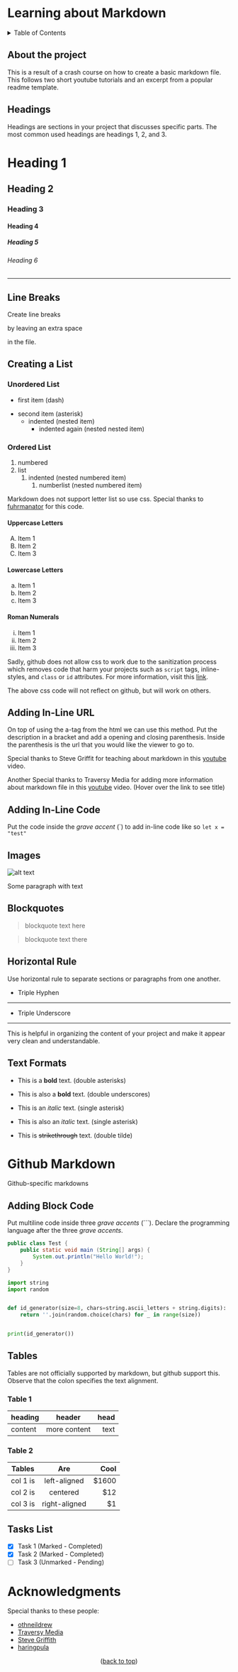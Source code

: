 <a name="readme-top"></a>

# Learning about Markdown

<!-- TABLE OF CONTENTS -->
<details>
  <summary>Table of Contents</summary>
  <ol>
    <li>
      <a href="#about-the-project">About the project</a>
    </li>
    <li>
      <a href="#headings">Headings</a>
    </li>
    <li>
      <a href="#line-breaks">Line Breaks</a>
    </li>
    <li>
        <a href="#creating-a-list">Creating a List</a>
      <ul>
        <li><a href="#unordered-list">Unordered List</a></li>
        <li>
            <a href="#ordered-list">Ordered List</a>
            <ul>
                <li><a href="#uppercase-letters">Uppercase Letters</a></li>
                <li><a href="#lowercase-letters">Lower ase Letters</a></li>
                <li><a href="#roman-numerals">Roman Numerals</a></li>
            </ul>
        </li>
      </ul>
    </li>
    <li><a href="#adding-in-line-url">Adding In-Line URL</a></li>
    <li><a href="#adding-in-line-code">Adding In-Line Code</a></li>
    <li><a href="#images">Images</a></li>
    <li><a href="#blockquotes">Blockquotes</a></li>
    <li><a href="#horizontal-rule">Horizontal Rule</a></li>
    <li><a href="#text-formats">Text Formats</a></li>
    <li>
        <a href="#github-markdown">Github Markdown</a>
        <ul>
            <li><a href="#adding-block-code">Adding Block Code</a></li>
            <li><a href="#tables">Tables</a></li>
            <li><a href="#tasks-list">Tasks List</a></li>
        </ul>
    </li>
    <li><a href="#acknowledgments">Acknowledgments</a></li>
  </ol>
</details>

## About the project
This is a result of a crash course on how to create a basic markdown file. This follows two short youtube tutorials and an excerpt from a popular readme template.

## Headings
Headings are sections in your project that discusses specific parts. The most common used headings are headings 1, 2, and 3.
# Heading 1
## Heading 2
### Heading 3
#### Heading 4
##### Heading 5
###### Heading 6
___

## Line Breaks
Create line breaks

by leaving an extra space

in the file.

## Creating a List
### Unordered List
- first item (dash)
* second item (asterisk)
  - indented (nested item)
    - indented again (nested nested item)

### Ordered List
1. numbered
2. list
   1. indented (nested numbered item)
      1. numberlist (nested numbered item)

Markdown does not support letter list so use css. Special thanks to <a href="https://stackoverflow.com/questions/13366820/how-do-you-make-lettered-lists-using-markdown">fuhrmanator</a> for this code.

<style type="text/css">
    .upper-alpha { list-style-type: upper-alpha; }
    .lower-alpha { list-style-type: lower-alpha; }
    .lower-roman { list-style-type: lower-roman; }
</style>

#### Uppercase Letters
<ol class='upper-alpha'>
    <li>Item 1</li>
    <li>Item 2</li>
    <li>Item 3</li>
</ol>

#### Lowercase Letters
<ol class='lower-alpha'>
    <li>Item 1</li>
    <li>Item 2</li>
    <li>Item 3</li>
</ol>

#### Roman Numerals
<ol class='lower-roman'>
    <li>Item 1</li>
    <li>Item 2</li>
    <li>Item 3</li>
</ol>

Sadly, github does not allow css to work due to the sanitization process which removes code that harm your projects such as `script` tags, inline-styles, and `class` or `id` attributes. For more information, visit this [link](https://github.com/orgs/community/discussions/22728).

The above css code will not reflect on github, but will work on others.

## Adding In-Line URL
On top of using the a-tag from the html we can use this method. Put the description in a bracket and add a opening and closing parenthesis. Inside the parenthesis is the url that you would like the viewer to go to.

Special thanks to Steve Griffit for teaching about markdown in this [youtube](https://www.youtube.com/watch?v=eJojC3lSkwg&ab_channel=SteveGriffith-Prof3ssorSt3v3) video.

Another Special thanks to Traversy Media for adding more information about markdown file in this [youtube](https://www.youtube.com/watch?v=HUBNt18RFbo&ab_channel=TraversyMedia "Markdown Crash Course") video. (Hover over the link to see title)

## Adding In-Line Code
Put the code inside the *grave accent* (\`) to add in-line code like so `let x = "test"`

## Images
![alt text](https://picsum.photos/200/200)

Some paragraph with text

## Blockquotes
> blockquote text here

> blockquote text there


<!-- Horizontal Rule -->
## Horizontal Rule
Use horizontal rule to separate sections or paragraphs from one another.

- Triple Hyphen

---

- Triple Underscore
___

This is helpful in organizing the content of your project and make it appear very clean and understandable.

## Text Formats
<!-- Strong -->
- This is a **bold** text. (double asterisks)

- This is also a __bold__ text. (double underscores)

<!-- Italics -->
- This is an *italic* text. (single asterisk)

- This is also an _italic_ text. (single asterisk)

<!-- Strikethrough -->
- This is ~~strikethrough~~ text. (double tilde)

# Github Markdown
Github-specific markdowns

## Adding Block Code
Put multiline code inside three *grave accents* (\`\`\`). Declare the programming language after the three *grave accents*.

```java
public class Test {
    public static void main (String[] args) {
        System.out.println("Hello World!");
    }
}
```

```python
import string
import random


def id_generator(size=8, chars=string.ascii_letters + string.digits):
    return ''.join(random.choice(chars) for _ in range(size))


print(id_generator())
```

## Tables
Tables are not officially supported by markdown, but github support this. Observe that the colon specifies the text alignment.

### Table 1
| heading | header | head |
| :--- | :---: | ---: |
| content | more content | text|

### Table 2
| Tables   |      Are      |  Cool |
|----------|:-------------:|------:|
| col 1 is |  left-aligned | $1600 |
| col 2 is |    centered   |   $12 |
| col 3 is | right-aligned |    $1 |

## Tasks List
- [x] Task 1 (Marked - Completed)
- [x] Task 2 (Marked - Completed)
- [ ] Task 3 (Unmarked - Pending)

# Acknowledgments
Special thanks to these people:
- [othneildrew](https://github.com/othneildrew)
- [Traversy Media](https://www.youtube.com/watch?v=HUBNt18RFbo&ab_channel=TraversyMedia)
- [Steve Griffith](https://www.youtube.com/watch?v=eJojC3lSkwg&t=608s&ab_channel=SteveGriffith-Prof3ssorSt3v3)
- [haringpula](https://github.com/haringpula)

<p align="center">(<a href="#readme-top">back to top</a>)</p>